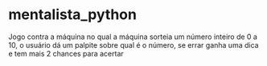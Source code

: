 # mentalista_python
Jogo contra a máquina no qual a máquina sorteia um número inteiro de 0 a 10, o usuário dá um palpite sobre qual é o número, se errar ganha uma dica e tem mais 2 chances para acertar
